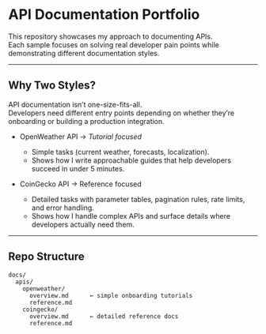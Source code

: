 # API Documentation Portfolio

This repository showcases my approach to documenting APIs.  
Each sample focuses on solving real developer pain points while demonstrating different documentation styles.

---

## Why Two Styles?

API documentation isn’t one-size-fits-all.  
Developers need different entry points depending on whether they’re onboarding or building a production integration.

- OpenWeather API → *Tutorial focused*  
  - Simple tasks (current weather, forecasts, localization).  
  - Shows how I write approachable guides that help developers succeed in under 5 minutes.  

- CoinGecko API → Reference focused
  - Detailed tasks with parameter tables, pagination rules, rate limits, and error handling.  
  - Shows how I handle complex APIs and surface details where developers actually need them.  

---

## Repo Structure

```plaintext
docs/
  apis/
    openweather/
      overview.md      ← simple onboarding tutorials
      reference.md
    coingecko/
      overview.md      ← detailed reference docs
      reference.md
```